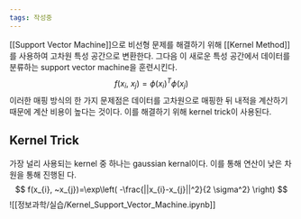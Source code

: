 ```yaml
---
tags: 작성중
---
```

[[Support Vector Machine]]으로 비선형 문제를 해결하기 위해 [[Kernel Method]]를 사용하여 고차원 특성 공간으로 변환한다. 그다음 이 새로운 특성 공간에서 데이터를 분류하는 support vector machine을 훈련시킨다. 
$$
f(x_{i}, ~x_{j})=\phi(x_{i})^T \phi(x_{j})
$$
이러한 매핑 방식의 한 가지 문제점은 데이터를 고차원으로 매핑한 뒤 내적을 계산하기 때문에 계산 비용이  높다는 것이다. 이를 해결하기 위해 kernel trick이 사용된다.
## Kernel Trick
가장 널리 사용되는 kernel 중 하나는 gaussian kernal이다. 이를 통해 연산이 낮은 차원을 통해 진행된 다.
$$
f(x_{i}, ~x_{j})=\exp\left( -\frac{||x_{i}-x_{j}||^2}{2 \sigma^2} \right)
$$
![[정보과학/실습/Kernel_Support_Vector_Machine.ipynb]]